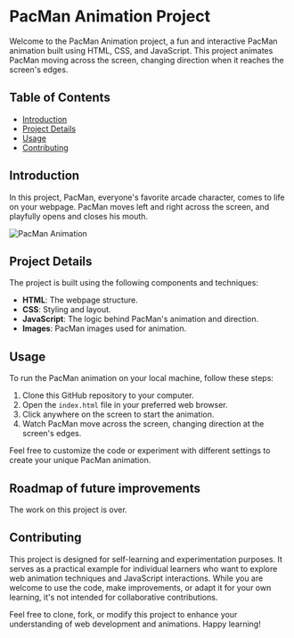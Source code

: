 # PacMan Animation Project

Welcome to the PacMan Animation project, a fun and interactive PacMan animation built using HTML, CSS, and JavaScript. This project animates PacMan moving across the screen, changing direction when it reaches the screen's edges.

## Table of Contents

- [Introduction](#introduction)
- [Project Details](#project-details)
- [Usage](#usage)
- [Contributing](#contributing)

## Introduction

In this project, PacMan, everyone's favorite arcade character, comes to life on your webpage. PacMan moves left and right across the screen, and playfully opens and closes his mouth.

![PacMan Animation](/images/pacman-demo.gif)

## Project Details

The project is built using the following components and techniques:

- **HTML**: The webpage structure.
- **CSS**: Styling and layout.
- **JavaScript**: The logic behind PacMan's animation and direction.
- **Images**: PacMan images used for animation.

## Usage

To run the PacMan animation on your local machine, follow these steps:

1. Clone this GitHub repository to your computer.
2. Open the `index.html` file in your preferred web browser.
3. Click anywhere on the screen to start the animation.
4. Watch PacMan move across the screen, changing direction at the screen's edges.

Feel free to customize the code or experiment with different settings to create your unique PacMan animation.

## Roadmap of future improvements
The work on this project is over.

## Contributing

This project is designed for self-learning and experimentation purposes. It serves as a practical example for individual learners who want to explore web animation techniques and JavaScript interactions. While you are welcome to use the code, make improvements, or adapt it for your own learning, it's not intended for collaborative contributions.

Feel free to clone, fork, or modify this project to enhance your understanding of web development and animations. Happy learning!
